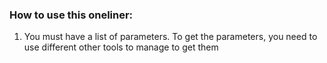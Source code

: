 ### How to use this oneliner:

1. You must have a list of parameters. To get the parameters, you need to use different other tools to manage to get them
